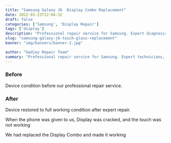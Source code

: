 ```yaml
---
title: "Samsung Galaxy J6  Display Combo Replacement"
date: 2022-03-23T12:04:32
draft: false
categories: ['Samsung', 'Display Repair']
tags: ['display']
description: "Professional repair service for Samsung. Expert diagnosis and quality repairs in Bangalore."
slug: "samsung-galaxy-j6-touch-glass-replacement"
banner: "img/banners/banner-2.jpg"

author: "Gadjoy Repair Team"
summary: "Professional repair service for Samsung. Expert technicians, quality parts, warranty included."
---
```


### Before

Device condition before our professional repair service.

### After

Device restored to full working condition after expert repair.

When the phone was given to us, Display was cracked, and the touch was not working

We had replaced the Display Combo and made it working